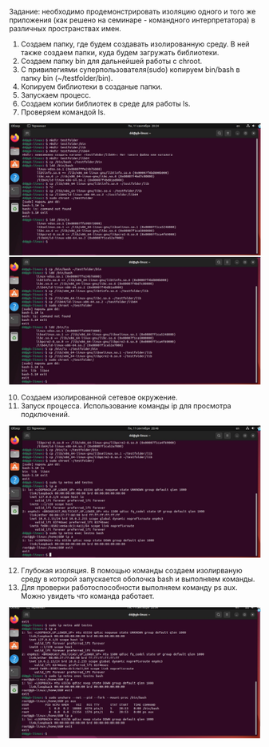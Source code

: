 Задание: необходимо продемонстрировать изоляцию одного и того же приложения (как решено на семинаре - командного интерпретатора) в различных пространствах имен.

1. Создаем папку, где будем создавать изолированную среду. В ней также создаем папки, куда будем загружать библиотеки.
2. Создаем папку bin для дальнейшей работы с chroot.
3. С привилегиями суперпользователя(sudo) копируем bin/bash в папку bin (~/testfolder/bin).
6. Копируем библиотеки в созданые папки.
7. Запускаем процесс.
8. Создаем копии библиотек в среде для работы ls. 
9. Проверяем командой ls. 

![Часть 1](1.jpg)
![Часть 2](2.jpg)

10. Создаем изолированной сетевое окружение.
11. Запуск процесса. Использование команды ip для просмотра подключений.

![Часть 3](3.jpg)

12. Глубокая изоляция. В помощью команды создаем изолирваную среду в которой запускается оболочка bash и выполняем команды. 
13. Для проверки работоспособности выполняем команду ps aux. Можно увидеть что команда работает. 

![Часть 4](4.jpg)
